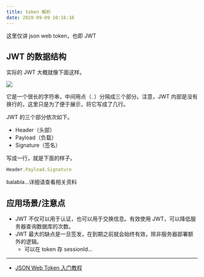 ```yaml
---
title: token 解析
date: 2020-09-09 10:16:16
---
```


这里仅讲 json web token，也即 JWT

## JWT 的数据结构

实际的 JWT 大概就像下面这样。

![](https://www.wangbase.com/blogimg/asset/201807/bg2018072304.jpg)

它是一个很长的字符串，中间用点（`.`）分隔成三个部分。注意，JWT 内部是没有换行的，这里只是为了便于展示，将它写成了几行。

JWT 的三个部分依次如下。

- Header（头部）
- Payload（负载）
- Signature（签名）

写成一行，就是下面的样子。

```js
Header.Payload.Signature
```

balabla...详细请查看相关资料

## 应用场景/注意点

- JWT 不仅可以用于认证，也可以用于交换信息。有效使用 JWT，可以降低服务器查询数据库的次数。
- <span class='pink'>JWT 最大的缺点是一旦签发，在到期之前就会始终有效，除非服务器部署额外的逻辑。</span>
  - 可以在 token 存 sessionId...

---

- [JSON Web Token 入门教程](http://www.ruanyifeng.com/blog/2018/07/json_web_token-tutorial.html)
